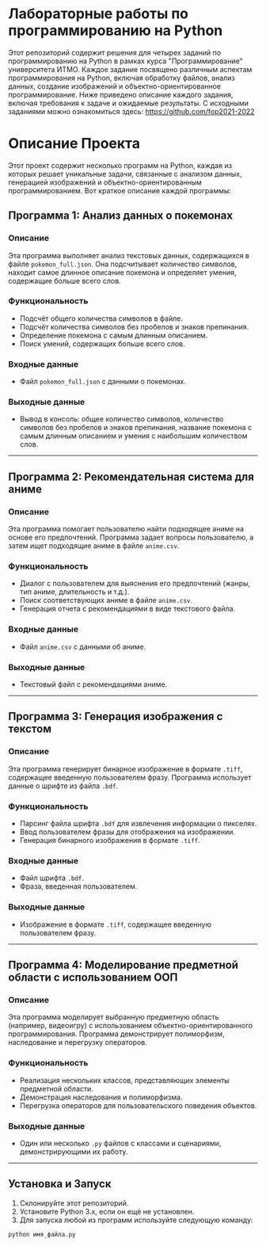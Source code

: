 # Лабораторные работы по программированию на Python
Этот репозиторий содержит решения для четырех заданий по программированию на Python в рамках курса "Программирование" университета ИТМО. Каждое задание посвящено различным аспектам программирования на Python, включая обработку файлов, анализ данных, создание изображений и объектно-ориентированное программирование. Ниже приведено описание каждого задания, включая требования к задаче и ожидаемые результаты. С исходными заданиями можно ознакомиться здесь: https://github.com/fop2021-2022

# Описание Проекта

Этот проект содержит несколько программ на Python, каждая из которых решает уникальные задачи, связанные с анализом данных, генерацией изображений и объектно-ориентированным программированием. Вот краткое описание каждой программы:

## Программа 1: Анализ данных о покемонах

### Описание
Эта программа выполняет анализ текстовых данных, содержащихся в файле `pokemon_full.json`. Она подсчитывает количество символов, находит самое длинное описание покемона и определяет умения, содержащие больше всего слов.

### Функциональность
- Подсчёт общего количества символов в файле.
- Подсчёт количества символов без пробелов и знаков препинания.
- Определение покемона с самым длинным описанием.
- Поиск умений, содержащих больше всего слов.

### Входные данные
- Файл `pokemon_full.json` с данными о покемонах.

### Выходные данные
- Вывод в консоль: общее количество символов, количество символов без пробелов и знаков препинания, название покемона с самым длинным описанием и умения с наибольшим количеством слов.

---

## Программа 2: Рекомендательная система для аниме

### Описание
Эта программа помогает пользователю найти подходящее аниме на основе его предпочтений. Программа задает вопросы пользователю, а затем ищет подходящие аниме в файле `anime.csv`.

### Функциональность
- Диалог с пользователем для выяснения его предпочтений (жанры, тип аниме, длительность и т.д.).
- Поиск соответствующих аниме в файле `anime.csv`.
- Генерация отчета с рекомендациями в виде текстового файла.

### Входные данные
- Файл `anime.csv` с данными об аниме.

### Выходные данные
- Текстовый файл с рекомендациями аниме.

---

## Программа 3: Генерация изображения с текстом

### Описание
Эта программа генерирует бинарное изображение в формате `.tiff`, содержащее введенную пользователем фразу. Программа использует данные о шрифте из файла `.bdf`.

### Функциональность
- Парсинг файла шрифта `.bdf` для извлечения информации о пикселях.
- Ввод пользователем фразы для отображения на изображении.
- Генерация бинарного изображения в формате `.tiff`.

### Входные данные
- Файл шрифта `.bdf`.
- Фраза, введенная пользователем.

### Выходные данные
- Изображение в формате `.tiff`, содержащее введенную пользователем фразу.

---

## Программа 4: Моделирование предметной области с использованием ООП

### Описание
Эта программа моделирует выбранную предметную область (например, видеоигру) с использованием объектно-ориентированного программирования. Программа демонстрирует полиморфизм, наследование и перегрузку операторов.

### Функциональность
- Реализация нескольких классов, представляющих элементы предметной области.
- Демонстрация наследования и полиморфизма.
- Перегрузка операторов для пользовательского поведения объектов.

### Выходные данные
- Один или несколько `.py` файлов с классами и сценариями, демонстрирующими их работу.

---

## Установка и Запуск

1. Склонируйте этот репозиторий.
2. Установите Python 3.x, если он ещё не установлен.
3. Для запуска любой из программ используйте следующую команду:

```bash
python имя_файла.py

